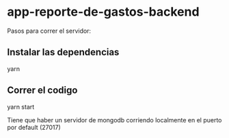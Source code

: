 # app-reporte-de-gastos-backend

Pasos para correr el servidor:

## Instalar las dependencias
yarn

## Correr el codigo
yarn start

Tiene que haber un servidor de mongodb corriendo localmente en el puerto por default (27017)
